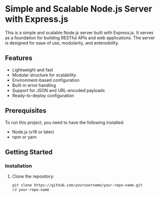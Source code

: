 # Simple and Scalable Node.js Server with Express.js

This is a simple and scalable Node.js server built with Express.js. It serves as a foundation for building RESTful APIs and web applications. The server is designed for ease of use, modularity, and extensibility.

## Features

- Lightweight and fast
- Modular structure for scalability
- Environment-based configuration
- Built-in error handling
- Support for JSON and URL-encoded payloads
- Ready-to-deploy configuration

## Prerequisites

To run this project, you need to have the following installed:

- Node.js (v16 or later)
- npm or yarn

## Getting Started

### Installation

1. Clone the repository:
   ```bash
   git clone https://github.com/yourusername/your-repo-name.git
   cd your-repo-name
